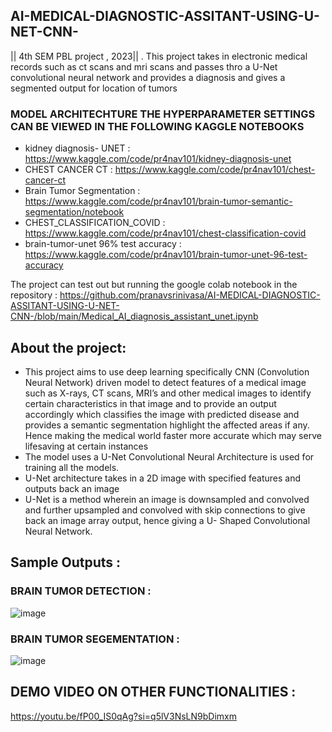 ## AI-MEDICAL-DIAGNOSTIC-ASSITANT-USING-U-NET-CNN-
|| 4th SEM PBL project , 2023|| . This project takes in electronic medical records such as ct scans and mri scans and passes thro a U-Net convolutional neural network and provides a diagnosis and gives a segmented output for location of tumors 

### MODEL ARCHITECHTURE THE HYPERPARAMETER SETTINGS CAN BE VIEWED IN THE FOLLOWING KAGGLE NOTEBOOKS

- kidney diagnosis- UNET : https://www.kaggle.com/code/pr4nav101/kidney-diagnosis-unet
- CHEST CANCER CT : https://www.kaggle.com/code/pr4nav101/chest-cancer-ct
- Brain Tumor Segmentation : https://www.kaggle.com/code/pr4nav101/brain-tumor-semantic-segmentation/notebook
- CHEST_CLASSIFICATION_COVID : https://www.kaggle.com/code/pr4nav101/chest-classification-covid
- brain-tumor-unet 96% test accuracy : https://www.kaggle.com/code/pr4nav101/brain-tumor-unet-96-test-accuracy

The project can test out but running the google colab notebook in the repository : https://github.com/pranavsrinivasa/AI-MEDICAL-DIAGNOSTIC-ASSITANT-USING-U-NET-CNN-/blob/main/Medical_AI_diagnosis_assistant_unet.ipynb

## About the project:
- This project aims to use deep learning specifically CNN (Convolution Neural Network) driven model to detect features of a medical image such as X-rays, CT scans, MRI’s and other medical images to identify certain characteristics in that image and to provide an output accordingly which classifies the image with predicted disease and provides a semantic segmentation highlight the affected areas if any. Hence making the medical world faster more accurate which may serve lifesaving at certain instances
- The model uses a U-Net Convolutional Neural Architecture is used for training all the models.
- U-Net architecture takes in a 2D image with specified features and outputs back an image
- U-Net is a method wherein an image is downsampled and convolved and further upsampled and convolved with skip connections to give back an image array output, hence giving a U- Shaped Convolutional Neural Network.

## Sample Outputs :
### BRAIN TUMOR DETECTION :
![image](https://github.com/pranavsrinivasa/AI-MEDICAL-DIAGNOSTIC-ASSITANT-USING-U-NET-CNN-/assets/126983069/a6680f1e-3d58-427b-92be-2b26ee882d7a)
### BRAIN TUMOR SEGEMENTATION : 
![image](https://github.com/pranavsrinivasa/AI-MEDICAL-DIAGNOSTIC-ASSITANT-USING-U-NET-CNN-/assets/126983069/e6ba432e-13a6-4cbb-aabe-13a2685cd410)
## DEMO VIDEO ON OTHER FUNCTIONALITIES :
https://youtu.be/fP00_IS0qAg?si=q5lV3NsLN9bDimxm 
